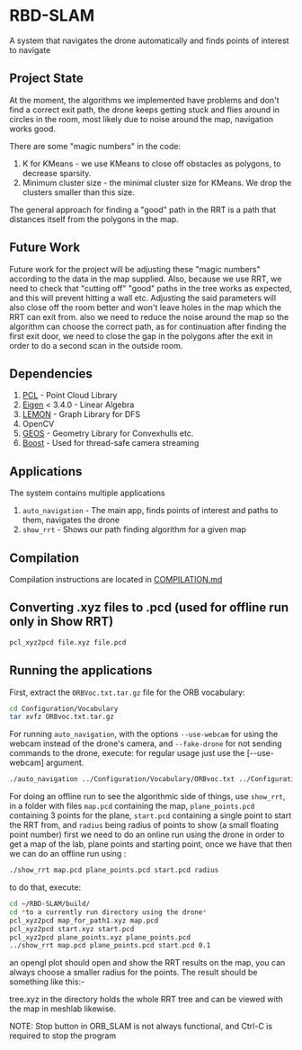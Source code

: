 # RBD-SLAM

A system that navigates the drone automatically and finds points of interest to navigate

## Project State

At the moment, the algorithms we implemented have problems and don't find a correct exit path, the drone keeps getting stuck and flies around in circles in the room, most likely due to noise around the map, navigation works good.

There are some "magic numbers" in the code:

1. K for KMeans - we use KMeans to close off obstacles as polygons, to decrease sparsity.
2. Minimum cluster size - the minimal cluster size for KMeans. We drop the clusters smaller than this size.

The general approach for finding a "good" path in the RRT is a path that distances itself from the polygons in the map.

## Future Work

Future work for the project will be adjusting these "magic numbers" according to the data in the map supplied. Also, because we use RRT, we need to check that "cutting off" "good" paths in the tree works as expected, and this will prevent hitting a wall etc. Adjusting the said parameters will also close off the room better and won't leave holes in the map which the RRT can exit from.
also we need to reduce the noise around the map so the algorithm can choose the correct path, as for continuation after finding the first exit door, we need to close the gap in the polygons after the exit in order to do a second scan in the outside room.

## Dependencies

1. [PCL](https://pointclouds.org/) - Point Cloud Library
2. [Eigen](https://eigen.tuxfamily.org/) < 3.4.0 - Linear Algebra
3. [LEMON](https://lemon.cs.elte.hu/trac/lemon) - Graph Library for DFS
4. OpenCV
5. [GEOS](https://libgeos.org/) - Geometry Library for Convexhulls etc.
6. [Boost](https://www.boost.org/) - Used for thread-safe camera streaming

## Applications

The system contains multiple applications

1. `auto_navigation` - The main app, finds points of interest and paths to them, navigates the drone
2. `show_rrt` - Shows our path finding algorithm for a given map

## Compilation

Compilation instructions are located in [COMPILATION.md](COMPILATION.md)

## Converting .xyz files to .pcd (used for offline run only in Show RRT)

```bash
pcl_xyz2pcd file.xyz file.pcd
```


## Running the applications

First, extract the `ORBVoc.txt.tar.gz` file for the ORB vocabulary:

```bash
cd Configuration/Vocabulary
tar xvfz ORBvoc.txt.tar.gz
```

For running `auto_navigation`, with the options `--use-webcam` for using the webcam instead of the drone's camera, and `--fake-drone` for not sending commands to the drone, execute:
for regular usage just use the [--use-webcam] argument.

```bash
./auto_navigation ../Configuration/Vocabulary/ORBvoc.txt ../Configuration/CalibrationFiles/tello_9F5EC2_640.yaml [--use-webcam] [--fake-drone]
```

For doing an offline run to see the algorithmic side of things, use `show_rrt`, in a folder with files `map.pcd` containing the map, `plane_points.pcd` containing 3 points for the plane, `start.pcd` containing a single point to start the RRT from, and `radius` being radius of points to show (a small floating point number)
first we need to do an online run using the drone in order to get a map of the lab, plane points and starting point, once we have that then we can do an offline run using :
```bash
./show_rrt map.pcd plane_points.pcd start.pcd radius
```

to do that, execute:

```bash
cd ~/RBD-SLAM/build/
cd *to a currently run directory using the drone*
pcl_xyz2pcd map_for_path1.xyz map.pcd
pcl_xyz2pcd start.xyz start.pcd
pcl_xyz2pcd plane_points.xyz plane_points.pcd
../show_rrt map.pcd plane_points.pcd start.pcd 0.1
```
an opengl plot should open and show the RRT results on the map, you can always choose a smaller radius for the points.
The result should be something like this:-

tree.xyz in the directory holds the whole RRT tree and can be viewed with the map in meshlab likewise.


NOTE: Stop button in ORB_SLAM is not always functional, and Ctrl-C is required to stop the program

